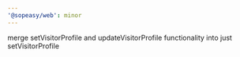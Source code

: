```yaml
---
'@sopeasy/web': minor
---
```


merge setVisitorProfile and updateVisitorProfile functionality into just setVisitorProfile
